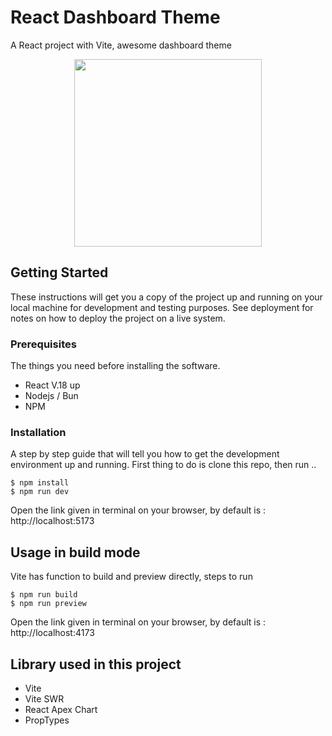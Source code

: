 # React Dashboard Theme

A React project with Vite, awesome dashboard theme

<p align="center">
  <a href="https://effective-potato-pjj77jvxrjwh694g-4173.app.github.dev/">
    <img src="https://ik.imagekit.io/teknopromo/images/original-1162fa8b6d8ea344cdcd9caa2af64a5b.jpg?updatedAt=1709142121553" height="300px">
  </a>
</p>

## Getting Started

These instructions will get you a copy of the project up and running on your local machine for development and testing purposes. See deployment for notes on how to deploy the project on a live system.

### Prerequisites

The things you need before installing the software.

* React V.18 up
* Nodejs / Bun
* NPM

### Installation

A step by step guide that will tell you how to get the development environment up and running. First thing to do is clone this repo, then run ..

```
$ npm install
$ npm run dev
```
Open the link given in terminal on your browser, by default is : http://localhost:5173

## Usage in build mode

Vite has function to build and preview directly, steps to run

```
$ npm run build
$ npm run preview
```
Open the link given in terminal on your browser, by default is : http://localhost:4173


## Library used in this project

* Vite
* Vite SWR
* React Apex Chart
* PropTypes
